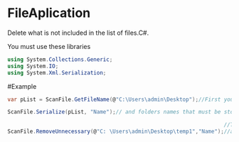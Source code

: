 # FileAplication

Delete what is not included in the list of files.C#.

You must use these libraries
```C#
using System.Collections.Generic;
using System.IO;
using System.Xml.Serialization;
```
#Example
```C#
var pList = ScanFile.GetFileName(@"C:\Users\admin\Desktop");//First you need to create a list of file

ScanFile.Serialize(pList, "Name");// and folders names that must be stored in this path.

                                                                    //Then you only use this method, 
ScanFile.RemoveUnnecessary(@"C: \Users\admin\Desktop\temp1","Name");//all add then he removes.
```
